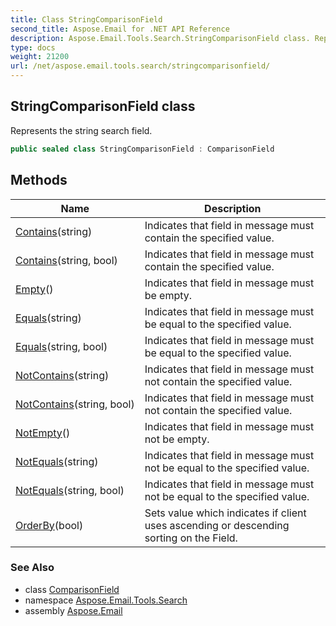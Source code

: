 ```yaml
---
title: Class StringComparisonField
second_title: Aspose.Email for .NET API Reference
description: Aspose.Email.Tools.Search.StringComparisonField class. Represents the string search field
type: docs
weight: 21200
url: /net/aspose.email.tools.search/stringcomparisonfield/
---
```

## StringComparisonField class

Represents the string search field.

```csharp
public sealed class StringComparisonField : ComparisonField
```

## Methods

| Name | Description |
| --- | --- |
| [Contains](../../aspose.email.tools.search/stringcomparisonfield/contains/#contains)(string) | Indicates that field in message must contain the specified value. |
| [Contains](../../aspose.email.tools.search/stringcomparisonfield/contains/#contains_1)(string, bool) | Indicates that field in message must contain the specified value. |
| [Empty](../../aspose.email.tools.search/stringcomparisonfield/empty/)() | Indicates that field in message must be empty. |
| [Equals](../../aspose.email.tools.search/stringcomparisonfield/equals/#equals)(string) | Indicates that field in message must be equal to the specified value. |
| [Equals](../../aspose.email.tools.search/stringcomparisonfield/equals/#equals_1)(string, bool) | Indicates that field in message must be equal to the specified value. |
| [NotContains](../../aspose.email.tools.search/stringcomparisonfield/notcontains/#notcontains)(string) | Indicates that field in message must not contain the specified value. |
| [NotContains](../../aspose.email.tools.search/stringcomparisonfield/notcontains/#notcontains_1)(string, bool) | Indicates that field in message must not contain the specified value. |
| [NotEmpty](../../aspose.email.tools.search/stringcomparisonfield/notempty/)() | Indicates that field in message must not be empty. |
| [NotEquals](../../aspose.email.tools.search/stringcomparisonfield/notequals/#notequals)(string) | Indicates that field in message must not be equal to the specified value. |
| [NotEquals](../../aspose.email.tools.search/stringcomparisonfield/notequals/#notequals_1)(string, bool) | Indicates that field in message must not be equal to the specified value. |
| [OrderBy](../../aspose.email.tools.search/comparisonfield/orderby/)(bool) | Sets value which indicates if client uses ascending or descending sorting on the Field. |

### See Also

* class [ComparisonField](../comparisonfield/)
* namespace [Aspose.Email.Tools.Search](../../aspose.email.tools.search/)
* assembly [Aspose.Email](../../)


